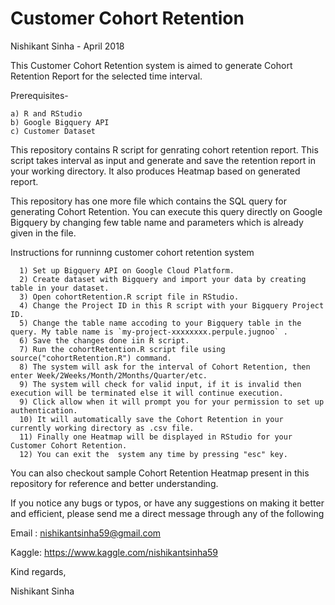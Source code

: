 # Customer Cohort Retention
Nishikant Sinha - April 2018

This Customer Cohort Retention system is aimed to generate Cohort Retention Report for the selected time interval.

Prerequisites-
          
    a) R and RStudio
    b) Google Bigquery API
    c) Customer Dataset

This repository contains R script for genrating cohort retention report. This script takes interval as input and generate and save the retention report in your working directory. It also produces Heatmap based on generated report.

This repository has one more file which contains the SQL query for generating Cohort Retention. You can execute this query directly on Google Bigquery by changing few table name and parameters which is already given in the file. 

Instructions for runninng customer cohort retention system

      1) Set up Bigquery API on Google Cloud Platform.
      2) Create dataset with Bigquery and import your data by creating table in your dataset.
      3) Open cohortRetention.R script file in RStudio.
      4) Change the Project ID in this R script with your Bigquery Project ID.
      5) Change the table name accoding to your Bigquery table in the query. My table name is `my-project-xxxxxxxx.perpule.jugnoo` .
      6) Save the changes done iin R script.
      7) Run the cohortRetention.R script file using source("cohortRetention.R") command.
      8) The system will ask for the interval of Cohort Retention, then enter Week/2Weeks/Month/2Months/Quarter/etc.
      9) The system will check for valid input, if it is invalid then execution will be terminated else it will continue execution.
      9) Click allow when it will prompt you for your permission to set up authentication.
      10) It will automatically save the Cohort Retention in your currently working directory as .csv file.
      11) Finally one Heatmap will be displayed in RStudio for your Customer Cohort Retention.
      12) You can exit the  system any time by pressing "esc" key.
      
You can also checkout sample Cohort Retention Heatmap present in this repository for reference and better understanding.

If you notice any bugs or typos, or have any suggestions on making it better and efficient, please send me a direct message through any of the following

Email : nishikantsinha59@gmail.com

Kaggle: https://www.kaggle.com/nishikantsinha59

Kind regards,

Nishikant Sinha
